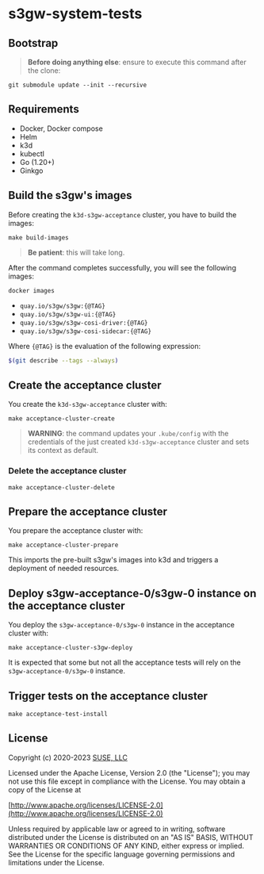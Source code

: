 # s3gw-system-tests

## Bootstrap

> **Before doing anything else**: ensure to execute this command after the clone:

```shell
git submodule update --init --recursive
```

## Requirements

- Docker, Docker compose
- Helm
- k3d
- kubectl
- Go (1.20+)
- Ginkgo

## Build the s3gw's images

Before creating the `k3d-s3gw-acceptance` cluster,
you have to build the images:

```shell
make build-images
```

> **Be patient**: this will take long.

After the command completes successfully,
you will see the following images:

```shell
docker images
```

- `quay.io/s3gw/s3gw:{@TAG}`
- `quay.io/s3gw/s3gw-ui:{@TAG}`
- `quay.io/s3gw/s3gw-cosi-driver:{@TAG}`
- `quay.io/s3gw/s3gw-cosi-sidecar:{@TAG}`

Where `{@TAG}` is the evaluation of the following expression:

```bash
$(git describe --tags --always)
```

## Create the acceptance cluster

You create the `k3d-s3gw-acceptance` cluster with:

```shell
make acceptance-cluster-create
```

> **WARNING**: the command updates your `.kube/config` with the credentials of
> the just created `k3d-s3gw-acceptance` cluster and sets its context as default.

### Delete the acceptance cluster

```shell
make acceptance-cluster-delete
```

## Prepare the acceptance cluster

You prepare the acceptance cluster with:

```shell
make acceptance-cluster-prepare
```

This imports the pre-built s3gw's images into k3d and triggers
a deployment of needed resources.

## Deploy s3gw-acceptance-0/s3gw-0 instance on the acceptance cluster

You deploy the `s3gw-acceptance-0/s3gw-0` instance in the acceptance
cluster with:

```shell
make acceptance-cluster-s3gw-deploy
```

It is expected that some but not all the acceptance tests will rely
on the `s3gw-acceptance-0/s3gw-0` instance.

## Trigger tests on the acceptance cluster

```shell
make acceptance-test-install
```

## License

Copyright (c) 2020-2023 [SUSE, LLC](http://suse.com)

Licensed under the Apache License, Version 2.0 (the "License");
you may not use this file except in compliance with the License.
You may obtain a copy of the License at

[http://www.apache.org/licenses/LICENSE-2.0](http://www.apache.org/licenses/LICENSE-2.0)

Unless required by applicable law or agreed to in writing, software
distributed under the License is distributed on an "AS IS" BASIS,
WITHOUT WARRANTIES OR CONDITIONS OF ANY KIND, either express or implied.
See the License for the specific language governing permissions and
limitations under the License.
